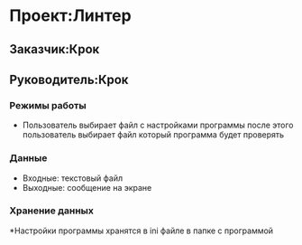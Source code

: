 # Проект:Линтер

## Заказчик:Крок
## Руководитель:Крок

### Режимы работы
* Пользователь выбирает файл с настройками программы после этого пользователь выбирает файл который программа будет проверять 

### Данные
* Входные: текстовый файл
* Выходные: сообщение на экране 

### Хранение данных
*Настройки программы хранятся в ini файле в папке с программой  
